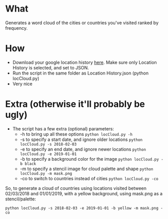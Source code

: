 # What

Generates a word cloud of the cities or countries you've visited ranked by frequency.

# How

- Download your google location history [here](https://takeout.google.com/). Make sure only Location History is selected, and set to JSON.
- Run the script in the same folder as Location History.json (python locCloud.py)
- Very nice

# Extra (otherwise it'll probably be ugly)

- The script has a few extra (optional) parameters:
  - -h to bring up all these options `python locCloud.py -h`
  - -s to specify a start date, and ignore older locations `python locCloud.py -s 2018-02-03`
  - -e to specify an end date, and ignore newer locations `python locCloud.py -e 2019-01-01`
  - -b to specify a background color for the image `python locCloud.py -b black`
  - -m to specify a stencil image for cloud palette and shape `python locCloud.py -m mask.png`
  - -co to switch to countries instead of cities `python locCloud.py -co`

So, to generate a cloud of countries using locations visited between 02/03/2018 and 01/01/2019, with a yellow background, using mask.png as a stencil/palette:

```
python locCloud.py -s 2018-02-03 -e 2019-01-01 -b yellow -m mask.png -co
```
